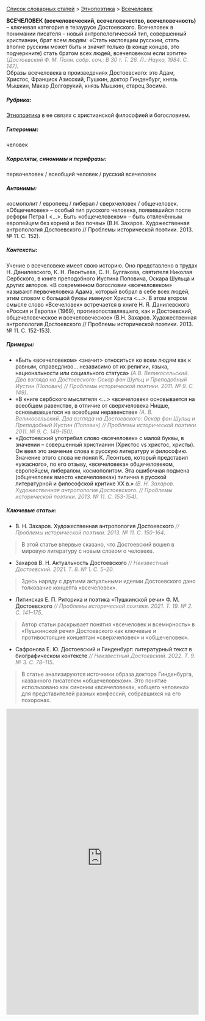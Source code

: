 <style>
st { color: Gray;
  font-style: italic;}
</style>

[Список словарных статей](https://thesaurus-dostoevsky.github.io/Thesaurus/) > [Этнопоэтика](ethnopoe.md) > [Всечеловек](всечеловек.md) 

**ВСЕЧЕЛОВЕК (всечеловеческий,  всечеловечество, всечеловечность)** – ключевая категория в тезаурусе Достоевского. Всечеловек в понимании писателя –  новый антропологический тип, совершенный христианин,  брат всем людям: «Стать настоящим русским, стать вполне русским может быть и значит только (в конце концов, это подчеркните) стать братом всех людей, всечеловеком если хотите»  <st>(Достоевский Ф. М. Полн. собр. соч.: В 30 т. Т. 26. Л.: Наука, 1984. С. 147)</st>.  
Образы всечеловека в произведениях Достоевского: это Адам,  Христос, Франциск Азисский, Пушкин, доктор Гинденбург, князь Мышкин, Макар Долгорукий,  князь Мышкин, старец Зосима.

##### Рубрика:
[Этнопоэтика](ethnopoe.md) в ее связях  с христианской философией и богословием.
##### Гипероним:
человек
##### Корреляты, синонимы и перифразы:
первочеловек / всеобщий человек / русский всечеловек
##### Антонимы:
космополит / европеец / либерал / сверхчеловек / общечеловек. «Общечеловек» – особый тип русского человека, появившийся после реформ Петра I <…>. Быть «общечеловеком» – быть отвлечённым европейцем без корней и без почвы» (В.Н. Захаров. Художественная антропология Достоевского // Проблемы исторической поэтики. 2013. № 11. С. 152).
##### Контексты:
Учение  о всечеловеке имеет свою историю. Оно представлено в трудах Н. Данилевского, К. Н. Леонтьева, С. Н. Булгакова,  святителя  Николая Сербского, в книге преподобного Иустина Поповича, Оскара Шульца и других авторов. «В современном богословии «всечеловеком» называют первочеловека Адама, который вобрал в себе всех людей, этим словом с большой буквы именуют Христа <…>. В этом втором смысле слово «Всечеловек» встречается в книге Н. Я. Данилевского «Россия и Европа» (1969), противопоставлявшего, как и Достоевский, общечеловеческое и всечеловеческое»  (В.Н. Захаров. Художественная антропология Достоевского // Проблемы исторической поэтики. 2013. № 11. С. 152-153).
##### Примеры:
*	«Быть «всечеловеком» <значит> относиться ко всем людям как к 
равным, справедливо… независимо от их религии, языка, национальности или социального статуса» <st>(А.В. Великосельский. Два взгляда на Достоевского: Оскар фон Шульц и Преподобный Иустин (Попович) // Проблемы исторической поэтики. 2011. № 9. С. 149)</st>.
*	«В книге сербского мыслителя <…> «всечеловек» основывается на всеобщем равенстве, в отличие от сверхчеловека Ницше, основывавшегося на всеобщем неравенстве» <st>(А. В. Великосельский. Два взгляда на Достоевского: Оскар фон Шульц и Преподобный Иустин (Попович) // Проблемы исторической поэтики. 2011. № 9. С. 149-150)</st>.
* «Достоевский употребил слово «всечеловек» с малой буквы, в 
значении – совершенный христианин (Христос vs христос, христы). Он ввел это значение слова в русскую литературу и философию. Значение этого слова не понял К. Леонтьев, который представил «ужасного», по его отзыву, «всечеловека» общечеловеком, европейцем, либералом, космополитом. Эта ошибочная подмена (общечеловек вместо «всечеловека») типична в русской литературной и философской критике ХХ в.» <st>(В. Н. Захаров. Художественная антропология Достоевского. // Проблемы исторической поэтики. 2013. № 11. С. 153-154)</st>.
##### Ключевые статьи:
* В. Н. Захаров. Художественная антропология Достоевского <st>// Проблемы исторической поэтики. 2013. № 11. С.  150-164</st>.
> В этой статье впервые сказано, что Достоевский вошел в мировую литературу с новым словом о человеке.
* Захаров В. Н. Актуальность Достоевского <st>// Неизвестный 
Достоевский.  2021. Т. 8. № 1. С. 5–20.</st>
> Здесь наряду с другими актуальными идеями Достоевского дано толкование концепта «всечеловек».
*	Литинская Е. П. Риторика и поэтика «Пушкинской речи» Ф. М.
Достоевского <st>// Проблемы исторической поэтики. 2021. Т. 19. № 2. С. 141–175</st>.
> Автор статьи раскрывает понятия «всечеловек и всемирность» в «Пушкинской речи» Достоевского как ключевые и противостоящие концептам «сверхчеловек» и «общечеловек».
*	Сафронова Е. Ю. Достоевский и Гинденбург: литературный текст в биографическом контексте <st>// Неизвестный Достоевский. 2022. Т. 9. № 3. С. 78–115</st>.
> В статье анализируются источники образа доктора Гинденбурга, названного писателем «общечеловеком».  Это понятие использовано как синоним «всечеловека», «общего человека» для представителей разных конфессий, собравшихся на его похоронах.

<iframe src="https://thesaurus-dostoevsky.github.io/nk/всечеловек.html" style="border:0px;width:100%;height:800px" allowfullscreen="true" webkitallowfullscreen="true" mozallowfullscreen="true">
